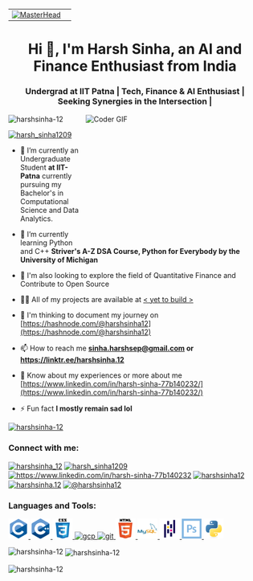| | |
| :---: | :---: |
| [![MasterHead](https://indusuni.ac.in/uploads/blogs/iite/Understanding%20the%20Hype%20Around%20Machine%20Learning.gif)](https://rishavchanda.io) |




<h1 align="center">Hi 👋, I'm Harsh Sinha, an AI and Finance Enthusiast from India</h1>
<h3 align="center">Undergrad at IIT Patna | Tech, Finance & AI Enthusiast | Seeking Synergies in the Intersection |</h3>

<img align = "right" alt="Coder GIF" height=250 width=350 src="https://images.squarespace-cdn.com/content/v1/5769fc401b631bab1addb2ab/1541580611624-TE64QGKRJG8SWAIUS7NS/ke17ZwdGBToddI8pDm48kPoswlzjSVMM-SxOp7CV59BZw-zPPgdn4jUwVcJE1ZvWQUxwkmyExglNqGp0IvTJZamWLI2zvYWH8K3-s_4yszcp2ryTI0HqTOaaUohrI8PI6FXy8c9PWtBlqAVlUS5izpdcIXDZqDYvprRqZ29Pw0o/coding-freak.gif" />

<p align="left"> <img src="https://komarev.com/ghpvc/?username=harshsinha-12&label=Profile%20views&color=0e75b6&style=flat" alt="harshsinha-12" /> </p>


<p align="left"> <a href="https://twitter.com/harsh_sinha1209" target="blank"><img src="https://img.shields.io/twitter/follow/harsh_sinha1209?logo=twitter&style=for-the-badge" alt="harsh_sinha1209" /></a> </p>

- 🔭 I’m currently an Undergraduate Student **at IIT-Patna** currently pursuing my Bachelor's in Computational Science and Data Analytics.

- 🌱 I’m currently learning Python and C++ **Striver's A-Z DSA Course, Python for Everybody by the University of Michigan**
  
- 🔎 I'm also looking to explore the field of Quantitative Finance and Contribute to Open Source

- 👨‍💻 All of my projects are available at [< yet to build >](< yet to build >)

- 📝 I'm thinking to document my journey on [https://hashnode.com/@harshsinha12](https://hashnode.com/@harshsinha12)

- 📫 How to reach me **sinha.harshsep@gmail.com or https://linktr.ee/harshsinha.12**

- 📄 Know about my experiences or more about me [https://www.linkedin.com/in/harsh-sinha-77b140232/](https://www.linkedin.com/in/harsh-sinha-77b140232/)

- ⚡ Fun fact **I mostly remain sad lol**

<p align="left"> <a href="https://github.com/ryo-ma/github-profile-trophy"><img src="https://github-profile-trophy.vercel.app/?username=harshsinha-12" alt="harshsinha-12" /></a> </p>

<h3 align="left">Connect with me:</h3>
<p align="left">
<a href="https://dev.to/harshsinha_12" target="blank"><img align="center" src="https://raw.githubusercontent.com/rahuldkjain/github-profile-readme-generator/master/src/images/icons/Social/devto.svg" alt="harshsinha_12" height="30" width="40" /></a>
<a href="https://twitter.com/harsh_sinha1209" target="blank"><img align="center" src="https://raw.githubusercontent.com/rahuldkjain/github-profile-readme-generator/master/src/images/icons/Social/twitter.svg" alt="harsh_sinha1209" height="30" width="40" /></a>
<a href="https://linkedin.com/in/https://www.linkedin.com/in/harsh-sinha-77b140232" target="blank"><img align="center" src="https://raw.githubusercontent.com/rahuldkjain/github-profile-readme-generator/master/src/images/icons/Social/linked-in-alt.svg" alt="https://www.linkedin.com/in/harsh-sinha-77b140232" height="30" width="40" /></a>
<a href="https://kaggle.com/harshsinha12" target="blank"><img align="center" src="https://raw.githubusercontent.com/rahuldkjain/github-profile-readme-generator/master/src/images/icons/Social/kaggle.svg" alt="harshsinha12" height="30" width="40" /></a>
<a href="https://instagram.com/harshsinha.12" target="blank"><img align="center" src="https://raw.githubusercontent.com/rahuldkjain/github-profile-readme-generator/master/src/images/icons/Social/instagram.svg" alt="harshsinha.12" height="30" width="40" /></a>
<a href="https://hashnode.com/@harshsinha12" target="blank"><img align="center" src="https://raw.githubusercontent.com/rahuldkjain/github-profile-readme-generator/master/src/images/icons/Social/hashnode.svg" alt="@harshsinha12" height="30" width="40" /></a>
</p>

<h3 align="left">Languages and Tools:</h3>
<p align="left"> <a href="https://www.cprogramming.com/" target="_blank" rel="noreferrer"> <img src="https://raw.githubusercontent.com/devicons/devicon/master/icons/c/c-original.svg" alt="c" width="40" height="40"/> </a> <a href="https://www.w3schools.com/cpp/" target="_blank" rel="noreferrer"> <img src="https://raw.githubusercontent.com/devicons/devicon/master/icons/cplusplus/cplusplus-original.svg" alt="cplusplus" width="40" height="40"/> </a> <a href="https://www.w3schools.com/css/" target="_blank" rel="noreferrer"> <img src="https://raw.githubusercontent.com/devicons/devicon/master/icons/css3/css3-original-wordmark.svg" alt="css3" width="40" height="40"/> </a> <a href="https://cloud.google.com" target="_blank" rel="noreferrer"> <img src="https://www.vectorlogo.zone/logos/google_cloud/google_cloud-icon.svg" alt="gcp" width="40" height="40"/> </a> <a href="https://git-scm.com/" target="_blank" rel="noreferrer"> <img src="https://www.vectorlogo.zone/logos/git-scm/git-scm-icon.svg" alt="git" width="40" height="40"/> </a> <a href="https://www.w3.org/html/" target="_blank" rel="noreferrer"> <img src="https://raw.githubusercontent.com/devicons/devicon/master/icons/html5/html5-original-wordmark.svg" alt="html5" width="40" height="40"/> </a> <a href="https://www.mysql.com/" target="_blank" rel="noreferrer"> <img src="https://raw.githubusercontent.com/devicons/devicon/master/icons/mysql/mysql-original-wordmark.svg" alt="mysql" width="40" height="40"/> </a> <a href="https://pandas.pydata.org/" target="_blank" rel="noreferrer"> <img src="https://raw.githubusercontent.com/devicons/devicon/2ae2a900d2f041da66e950e4d48052658d850630/icons/pandas/pandas-original.svg" alt="pandas" width="40" height="40"/> </a> <a href="https://www.photoshop.com/en" target="_blank" rel="noreferrer"> <img src="https://raw.githubusercontent.com/devicons/devicon/master/icons/photoshop/photoshop-line.svg" alt="photoshop" width="40" height="40"/> </a> <a href="https://www.python.org" target="_blank" rel="noreferrer"> <img src="https://raw.githubusercontent.com/devicons/devicon/master/icons/python/python-original.svg" alt="python" width="40" height="40"/> </a> </p>

<p><img align="left" src="https://github-readme-stats.vercel.app/api/top-langs?username=harshsinha-12&show_icons=true&locale=en&layout=compact" alt="harshsinha-12" /></p>

<p>&nbsp;<img align="center" src="https://github-readme-stats.vercel.app/api?username=harshsinha-12&show_icons=true&locale=en" alt="harshsinha-12" /></p>

<p><img align="center" src="https://github-readme-streak-stats.herokuapp.com/?user=harshsinha-12&" alt="harshsinha-12" /></p>
